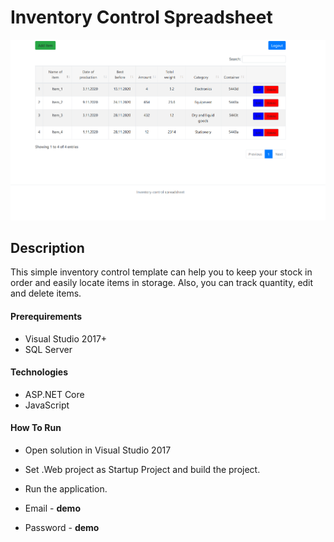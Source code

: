 # Inventory Control Spreadsheet

<img src="https://github.com/IhorZhylchuk/LogisticApp/blob/master/Logistic_2/Images/table.png">


## Description

<p>This simple inventory control template can help you to keep your stock in order and easily locate items in storage. Also, you can track quantity,  edit and delete items. </p>



#### Prerequirements
- Visual Studio 2017+
- SQL Server



#### Technologies
- ASP.NET Core
- JavaScript



#### How To Run
- Open solution in Visual Studio 2017
- Set .Web project as Startup Project and build the project.
- Run the application.

- Email - <b>demo</b>
- Password - <b>demo</b>

